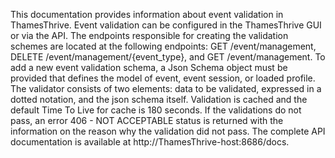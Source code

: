 This documentation provides information about event validation in ThamesThrive. Event validation can be configured in the ThamesThrive GUI or via the API. The endpoints responsible for creating the validation schemes are located at the following endpoints: GET /event/management, DELETE /event/management/{event_type}, and GET /event/management. To add a new event validation schema, a Json Schema object must be provided that defines the model of event, event session, or loaded profile. The validator consists of two elements: data to be validated, expressed in a dotted notation, and the json schema itself. Validation is cached and the default Time To Live for cache is 180 seconds. If the validations do not pass, an error 406 - NOT ACCEPTABLE status is returned with the information on the reason why the validation did not pass. The complete API documentation is available at http://ThamesThrive-host:8686/docs.
